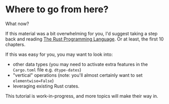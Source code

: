 # Where to go from here?

What now?

If this material was a bit overwhelming for you, I'd suggest taking a step back
and reading [The Rust Programming Language](https://doc.rust-lang.org/book).
Or at least, the first 10 chapters.

If this was easy for you, you may want to look into:

- other data types (you may need to activate extra features in the `Cargo.toml` file
  e.g. `dtype-dates`)
- "vertical" operations (note: you'll almost certainly want to set `elementwise=False`)
- leveraging existing Rust crates.

This tutorial is work-in-progress, and more topics will make their way in.
